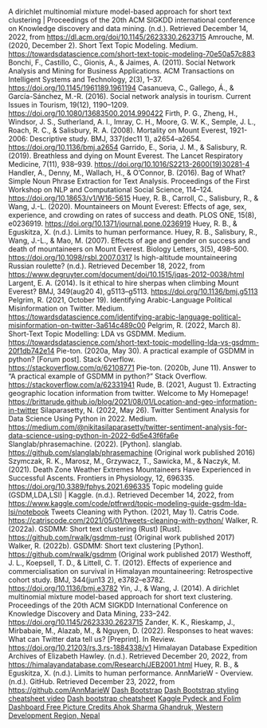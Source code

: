 A dirichlet multinomial mixture model-based approach for short text clustering | Proceedings of the 20th ACM SIGKDD
international conference on Knowledge discovery and data mining. (n.d.). Retrieved December 14, 2022,
from https://dl.acm.org/doi/10.1145/2623330.2623715
Amrouche, M. (2020, December 2). Short Text Topic Modeling.
Medium. https://towardsdatascience.com/short-text-topic-modeling-70e50a57c883
Bonchi, F., Castillo, C., Gionis, A., & Jaimes, A. (2011). Social Network Analysis and Mining for Business Applications.
ACM Transactions on Intelligent Systems and Technology, 2(3), 1–37. https://doi.org/10.1145/1961189.1961194
Casanueva, C., Gallego, Á., & García-Sánchez, M.-R. (2016). Social network analysis in tourism. Current Issues in
Tourism, 19(12), 1190–1209. https://doi.org/10.1080/13683500.2014.990422
Firth, P. G., Zheng, H., Windsor, J. S., Sutherland, A. I., Imray, C. H., Moore, G. W. K., Semple, J. L., Roach, R. C.,
& Salisbury, R. A. (2008). Mortality on Mount Everest, 1921-2006: Descriptive study. BMJ, 337(dec11 1),
a2654–a2654. https://doi.org/10.1136/bmj.a2654
Garrido, E., Soria, J. M., & Salisbury, R. (2019). Breathless and dying on Mount Everest. The Lancet Respiratory
Medicine, 7(11), 938–939. https://doi.org/10.1016/S2213-2600(19)30281-4
Handler, A., Denny, M., Wallach, H., & O’Connor, B. (2016). Bag of What? Simple Noun Phrase Extraction for Text
Analysis. Proceedings of the First Workshop on NLP and Computational Social Science,
114–124. https://doi.org/10.18653/v1/W16-5615
Huey, R. B., Carroll, C., Salisbury, R., & Wang, J.-L. (2020). Mountaineers on Mount Everest: Effects of age, sex,
experience, and crowding on rates of success and death. PLOS ONE, 15(8),
e0236919. https://doi.org/10.1371/journal.pone.0236919
Huey, R. B., & Eguskitza, X. (n.d.). Limits to human performance.
Huey, R. B., Salisbury, R., Wang, J.-L., & Mao, M. (2007). Effects of age and gender on success and death of
mountaineers on Mount Everest. Biology Letters, 3(5), 498–500. https://doi.org/10.1098/rsbl.2007.0317
Is high-altitude mountaineering Russian roulette? (n.d.). Retrieved December 18, 2022,
from https://www.degruyter.com/document/doi/10.1515/jqas-2012-0038/html
Largent, E. A. (2014). Is it ethical to hire sherpas when climbing Mount Everest? BMJ, 349(aug20 4),
g5113–g5113. https://doi.org/10.1136/bmj.g5113
Pelgrim, R. (2021, October 19). Identifying Arabic-Language Political Misinformation on Twitter.
Medium. https://towardsdatascience.com/identifying-arabic-language-political-misinformation-on-twitter-3a614c489c00
Pelgrim, R. (2022, March 8). Short-Text Topic Modelling: LDA vs GSDMM.
Medium. https://towardsdatascience.com/short-text-topic-modelling-lda-vs-gsdmm-20f1db742e14
Pie-ton. (2020a, May 30). A practical example of GSDMM in python? [Forum post]. Stack
Overflow. https://stackoverflow.com/q/62108771
Pie-ton. (2020b, June 11). Answer to “A practical example of GSDMM in python?” Stack
Overflow. https://stackoverflow.com/a/62331941
Rude, B. (2021, August 1). Extracting geographic location information from twitter. Welcome to My
Homepage! https://brittarude.github.io/blog/2021/08/01/Location-and-geo-information-in-twitter
Silaparasetty, N. (2022, May 26). Twitter Sentiment Analysis for Data Science Using Python in 2022.
Medium. https://medium.com/@nikitasilaparasetty/twitter-sentiment-analysis-for-data-science-using-python-in-2022-6d5e43f6fa6e
Slanglab/phrasemachine. (2022). [Python]. slanglab. https://github.com/slanglab/phrasemachine (Original work published
2016)
Szymczak, R. K., Marosz, M., Grzywacz, T., Sawicka, M., & Naczyk, M. (2021). Death Zone Weather Extremes Mountaineers
Have Experienced in Successful Ascents. Frontiers in Physiology, 12, 696335. https://doi.org/10.3389/fphys.2021.696335
Topic modeling guide (GSDM,LDA,LSI) | Kaggle. (n.d.). Retrieved December 14, 2022,
from https://www.kaggle.com/code/ptfrwrd/topic-modeling-guide-gsdm-lda-lsi/notebook
Tweets Cleaning with Python. (2021, May 1). Catris Code. https://catriscode.com/2021/05/01/tweets-cleaning-with-python/
Walker, R. (2022a). GSDMM: Short text clustering (Rust) [Rust]. https://github.com/rwalk/gsdmm-rust (Original work
published 2017)
Walker, R. (2022b). GSDMM: Short text clustering [Python]. https://github.com/rwalk/gsdmm (Original work published 2017)
Westhoff, J. L., Koepsell, T. D., & Littell, C. T. (2012). Effects of experience and commercialisation on survival in
Himalayan mountaineering: Retrospective cohort study. BMJ, 344(jun13 2), e3782–e3782. https://doi.org/10.1136/bmj.e3782
Yin, J., & Wang, J. (2014). A dirichlet multinomial mixture model-based approach for short text clustering. Proceedings
of the 20th ACM SIGKDD International Conference on Knowledge Discovery and Data Mining,
233–242. https://doi.org/10.1145/2623330.2623715
Zander, K. K., Rieskamp, J., Mirbabaie, M., Alazab, M., & Nguyen, D. (2022). Responses to heat waves: What can Twitter
data tell us? [Preprint]. In Review. https://doi.org/10.21203/rs.3.rs-1884338/v1
Himalayan Database Expedition Archives of Elizabeth Hawley. (n.d.). Retrieved December 20, 2022,
from https://himalayandatabase.com/Research/JEB2001.html
Huey, R. B., & Eguskitza, X. (n.d.). Limits to human performance.
AnnMarieW - Overview. (n.d.). GitHub. Retrieved December 23, 2022, from https://github.com/AnnMarieW
[Dash Bootstrap](https://www.youtube.com/watch?v=0mfIK8zxUds&list=PLh3I780jNsiS3xlk-eLU2dpW3U-wCq4LW)
[Dash Bootstrap styling cheatsheet video](https://www.youtube.com/watch?v=VTO6Njy10dY)
[Dash bootstrap cheatsheet](https://dashcheatsheet.pythonanywhere.com/)
[Kaggle Pydeck and Folim](https://www.kaggle.com/code/nadiate/eda-folium-pydeck-housing-prediction)
[Dashboard Free Picture Credits Ahok Sharma Ghandruk, Western Development Region, Nepal](https://www.pexels.com/photo/snow-covered-rocky-mountains-during-nighttime-11595461/)

